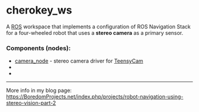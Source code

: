 # cherokey_ws

A [ROS](http://www.ros.org) workspace that implements a configuration of ROS Navigation Stack for a four-wheeled robot that uses a **stereo camera** as a primary sensor.

### Components (nodes):

* [camera_node](src/camera_node) - stereo camera driver for [TeensyCam](https://github.com/icboredman/TeensyCam-HW)
* 
*


---
More info in my blog page: https://BoredomProjects.net/index.php/projects/robot-navigation-using-stereo-vision-part-2
